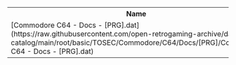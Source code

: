 <table>
<tr><th>Name</th><th>Size</th></tr>
<tr><td>[Commodore C64 - Docs - [PRG].dat](https://raw.githubusercontent.com/open-retrogaming-archive/dat-catalog/main/root/basic/TOSEC/Commodore/C64/Docs/[PRG]/Commodore C64 - Docs - [PRG].dat)</td><td>18396</td></tr>
</table>
